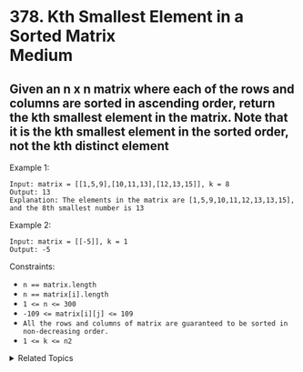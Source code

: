 # 378. Kth Smallest Element in a Sorted Matrix<br> Medium

## Given an n x n matrix where each of the rows and columns are sorted in ascending order, return the kth smallest element in the matrix. Note that it is the kth smallest element in the sorted order, not the kth distinct element

Example 1:

```
Input: matrix = [[1,5,9],[10,11,13],[12,13,15]], k = 8
Output: 13
Explanation: The elements in the matrix are [1,5,9,10,11,12,13,13,15], and the 8th smallest number is 13
```

Example 2:

```
Input: matrix = [[-5]], k = 1
Output: -5
```

Constraints:

- `n == matrix.length`
- `n == matrix[i].length`
- `1 <= n <= 300`
- `-109 <= matrix[i][j] <= 109`
- `All the rows and columns of matrix are guaranteed to be sorted in non-decreasing order.`
- `1 <= k <= n2`

<details>

<summary> Related Topics </summary>

-   `Heap`
-   `Binary Search`

</details>
